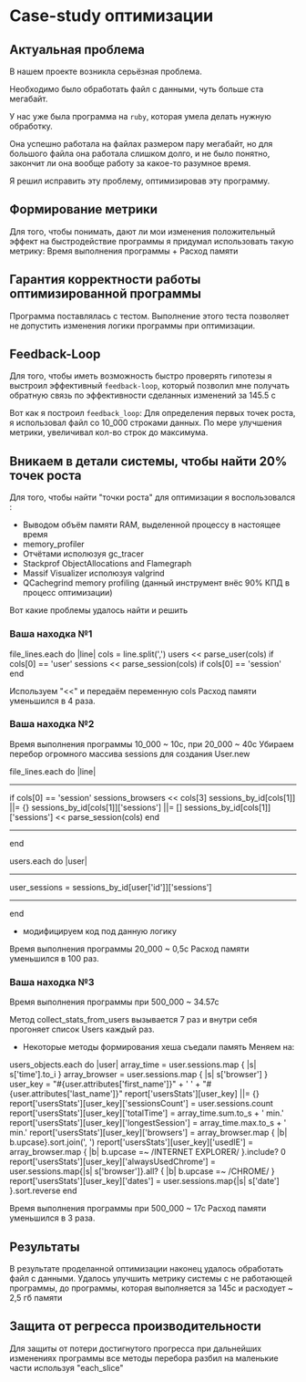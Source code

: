 # Case-study оптимизации

## Актуальная проблема
В нашем проекте возникла серьёзная проблема.

Необходимо было обработать файл с данными, чуть больше ста мегабайт.

У нас уже была программа на `ruby`, которая умела делать нужную обработку.

Она успешно работала на файлах размером пару мегабайт, но для большого файла она работала слишком долго, и не было понятно, закончит ли она вообще работу за какое-то разумное время.

Я решил исправить эту проблему, оптимизировав эту программу.

## Формирование метрики
Для того, чтобы понимать, дают ли мои изменения положительный эффект на быстродействие программы я придумал использовать такую метрику: Время выполнения программы + Расход памяти

## Гарантия корректности работы оптимизированной программы
Программа поставлялась с тестом. Выполнение этого теста позволяет не допустить изменения логики программы при оптимизации.

## Feedback-Loop
Для того, чтобы иметь возможность быстро проверять гипотезы я выстроил эффективный `feedback-loop`, который позволил мне получать обратную связь по эффективности сделанных изменений за 145.5 c

Вот как я построил `feedback_loop`: Для определения первых точек роста, я использовал файл со 10_000 строками данных. По мере улучшения метрики, увеличивал кол-во строк до максимума.

## Вникаем в детали системы, чтобы найти 20% точек роста
Для того, чтобы найти "точки роста" для оптимизации я воспользовался :
 - Выводом объём памяти RAM, выделенной процессу в настоящее время
 - memory_profiler
 - Отчётами исполюзуя gc_tracer
 - Stackprof ObjectAllocations and Flamegraph
 - Massif Visualizer исполюзуя valgrind
 - QCachegrind memory profiling (данный инструмент внёс 90% КПД в процесс оптимизации)

Вот какие проблемы удалось найти и решить

### Ваша находка №1
file_lines.each do |line|
    cols = line.split(',')
    users << parse_user(cols) if cols[0] == 'user'
    sessions << parse_session(cols) if cols[0] == 'session'
end

Используем "<<" и передаём переменную cols
Расход памяти уменьшился в 4 раза.

### Ваша находка №2
Время выполнения программы 10_000 ~ 10c, при 20_000 ~ 40c
Убираем перебор огромного массива sessions для создания User.new

file_lines.each do |line|
  ***
  if cols[0] == 'session'
    sessions_browsers << cols[3]
    sessions_by_id[cols[1]] ||= {}
    sessions_by_id[cols[1]]['sessions'] ||= []
    sessions_by_id[cols[1]]['sessions'] << parse_session(cols)
  end
  ***
end

users.each do |user|
  ***
  user_sessions = sessions_by_id[user['id']]['sessions']
  ***
end

+ модифицируем код под данную логику

Время выполнения программы 20_000 ~ 0,5c
Расход памяти уменьшился в 100 раз.

### Ваша находка №3
Время выполнения программы при 500_000 ~ 34.57с

Метод collect_stats_from_users вызывается 7 раз и внутри себя прогоняет список Users каждый раз.
+ Некоторые методы формирования хеша съедали память
Меняем на:

users_objects.each do |user|
  array_time = user.sessions.map { |s| s['time'].to_i }
  array_browser = user.sessions.map { |s| s['browser'] }
  user_key = "#{user.attributes['first_name']}" + ' ' + "#{user.attributes['last_name']}"
  report['usersStats'][user_key] ||= {}
  report['usersStats'][user_key]['sessionsCount'] = user.sessions.count
  report['usersStats'][user_key]['totalTime'] = array_time.sum.to_s + ' min.'
  report['usersStats'][user_key]['longestSession'] = array_time.max.to_s + ' min.'
  report['usersStats'][user_key]['browsers'] = array_browser.map { |b| b.upcase}.sort.join(', ')
  report['usersStats'][user_key]['usedIE'] = array_browser.map { |b| b.upcase =~ /INTERNET EXPLORER/ }.include? 0
  report['usersStats'][user_key]['alwaysUsedChrome'] = user.sessions.map{|s| s['browser']}.all? { |b| b.upcase =~ /CHROME/ }
  report['usersStats'][user_key]['dates'] = user.sessions.map{|s| s['date'] }.sort.reverse
end

Время выполнения программы при 500_000 ~ 17с
Расход памяти уменьшился в 3 раза.

## Результаты
В результате проделанной оптимизации наконец удалось обработать файл с данными.
Удалось улучшить метрику системы с не работающей программы, до программы, которая выполняется за 145с и расходует ~ 2,5 гб памяти

## Защита от регресса производительности
Для защиты от потери достигнутого прогресса при дальнейших изменениях программы все методы перебора разбил на маленькие части используя "each_slice"
